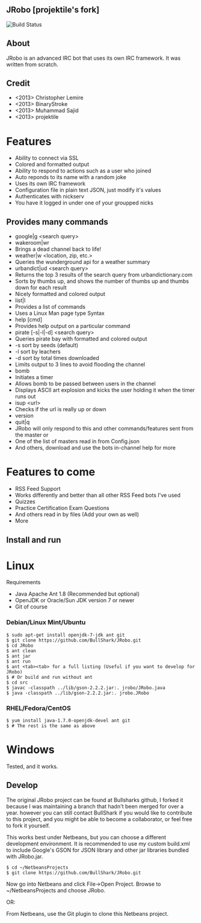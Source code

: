 ## JRobo [projektile's fork]
![Build Status](http://a.pomf.se/dwewnj.png)
## About

JRobo is an advanced IRC bot that uses its own IRC framework. It was written from scratch.

## Credit
 * <2013> Christopher Lemire
 * <2013> BinaryStroke
 * <2013> Muhammad Sajid
 * <2013> projektile

# Features
 * Ability to connect via SSL
 * Colored and formatted output
 * Ability to respond to actions such as a user who joined
 * Auto reponds to its name with a random joke
 * Uses its own IRC framework
 * Configuration file in plain text JSON, just modify it's values
 * Authenticates with nickserv
  * You have it logged in under one of your groupped nicks
 
## Provides many commands
 * google|g &lt;search query&gt;
 * wakeroom|wr
  * Brings a dead channel back to life!
 * weather|w &lt;location, zip, etc.&gt;
  * Queries the wunderground api for a weather summary
 * urbandict|ud &lt;search query&gt;
  * Returns the top 3 results of the search query from urbandictionary.com
  * Sorts by thumbs up, and shows the number of thumbs up and thumbs down for each result
  * Nicely formatted and colored output
 * list|l
  * Provides a list of commands
  * Uses a Linux Man page type Syntax
 * help [cmd]
  * Provides help output on a particular command
 * pirate [-s|-l|-d] &lt;search query&gt;
  * Queries pirate bay with formatted and colored output
  * -s sort by seeds (default)
  * -l sort by leachers
  * -d sort by total times downloaded
  * Limits output to 3 lines to avoid flooding the channel
 * bomb
  * Initiates a timer
  * Allows bomb to be passed between users in the channel
  * Displays ASCII art explosion and kicks the user holding it when the timer runs out
 * isup &lt;url&gt;
  * Checks if the url is really up or down
 * version
 * quit|q
  * JRobo will only respond to this and other commands/features sent from the master or
  * One of the list of masters read in from Config.json
 * And others, download and use the bots in-channel help for more

# Features to come
 * RSS Feed Support
  * Works differently and better than all other RSS Feed bots I've used
 * Quizzes
  * Practice Certification Exam Questions
  * And others read in by files (Add your own as well)
 * More

## Install and run

# Linux

Requirements
 * Java Apache Ant 1.8 (Recommended but optional)
 * OpenJDK or Oracle/Sun JDK version 7 or newer
 * Git of course

### Debian/Linux Mint/Ubuntu
    $ sudo apt-get install openjdk-7-jdk ant git
    $ git clone https://github.com/BullShark/JRobo.git
    $ cd JRobo
    $ ant clean
    $ ant jar
    $ ant run
    $ ant <tab><tab> for a full listing (Useful if you want to develop for JRobo)
    $ # Or build and run without ant
    $ cd src
    $ javac -classpath ../lib/gson-2.2.2.jar:. jrobo/JRobo.java
    $ java -classpath ../lib/gson-2.2.2.jar:. jrobo.JRobo

### RHEL/Fedora/CentOS
    $ yum install java-1.7.0-openjdk-devel ant git
    $ # The rest is the same as above

# Windows

Tested, and it works.

## Develop

The original JRobo project can be found at Bullsharks github, I forked it because I was maintaining a branch that hadn't been merged for over a year. however you can still contact BullShark if you would like to contribute to this project, and you might be able to become a collaborator, or feel free to fork it yourself.


This works best under Netbeans, but you can choose a different development environment. It is recommended to use my custom build.xml to include Google's GSON for JSON library and other jar libraries bundled with JRobo.jar.

    $ cd ~/NetbeansProjects
    $ git clone https://github.com/BullShark/JRobo.git
    
Now go into Netbeans and click File->Open Project. Browse to ~/NetbeansProjects and choose JRobo.

OR:

From Netbeans, use the Git plugin to clone this Netbeans project.
